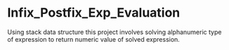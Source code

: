 # Infix_Postfix_Exp_Evaluation
Using stack data structure this project involves solving alphanumeric type of expression to return numeric value of solved expression.
